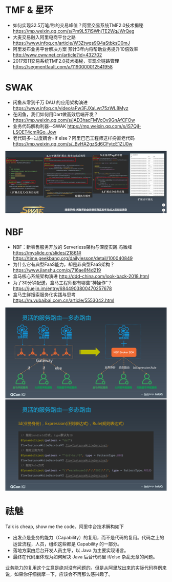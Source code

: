 # TMF & 星环

* 如何实现32.5万笔/秒的交易峰值？阿里交易系统TMF2.0技术揭秘 https://mp.weixin.qq.com/s/Pm9L57iSWhjTE2WqJWrQeg
* 大麦交易融入阿里电商平台之路 https://www.infoq.cn/article/W3Ztwqs9Q4aStbksD0mJ
* 阿里发布业务平台解决方案 预计3年内将帮助业务提升10倍效率 http://www.cww.net.cn/article?id=432702
* 2017双11交易系统TMF2.0技术揭秘，实现全链路管理 https://segmentfault.com/a/1190000012541958

# SWAK

* 闲鱼从零到千万 DAU 的应用架构演进 https://www.infoq.cn/video/aPw3FJXaLwt75zWL8Myz
* 在闲鱼，我们如何用Dart做高效后端开发？ https://mp.weixin.qq.com/s/jAD3hacFMVcOv9GnAfCFOw
* 业务代码解构利器--SWAK https://mp.weixin.qq.com/s/iS7QjI-LSOET4cmRGo_Jow
* 老代码多=过度耦合=if else？阿里巴巴工程师这样捋直老代码 https://mp.weixin.qq.com/s/_BvHA2gzSd6CFytcE1ZU0w

![swak](./swak.png)

# NBF

* NBF：新零售服务开放的 Serverless架构与深度实践 冯微峰 https://myslide.cn/slides/21861# https://time.geekbang.org/dailylesson/detail/100040849
* 为什么它有典型FaaS能力，却是非典型FaaS架构？ https://www.jianshu.com/p/716ae8f4d219
* 盒马核心系统架构演进 http://ddd-china.com/look-back-2018.html
* 为了30分钟配送，盒马工程师都有哪些“神操作”？ https://juejin.im/entry/6844903800470257678
* 盒马生鲜搜索服务化实践与思考 https://m.yubaibai.com.cn/article/5553042.html

![nbf-1](./nbf-1.jpg)
![nbf-2](./nbf-2.jpg)

# 祛魅

Talk is cheap, show me the code。阿里中台技术解构如下

* 出发点是业务的能力（Capability）的复用，而不是代码的复用。代码之上的运营流程，人员，组织这些都是 Capability 的一部分。
* 落地方案由后台开发人员主导，以 Java 为主要实现语言。
* 最终在代码里体现为如何解决 Java 后台代码里 if/else 杂乱无章的问题。

业务能力的复用这个立意是绝对没有问题的。但是从阿里放出来的实际代码样例来说，如果你仔细揣摩一下，应该会不再那么感兴趣了。